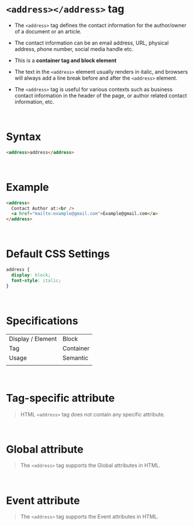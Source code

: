 # `<address></address>` tag

- The `<address>` tag defines the contact information for the author/owner of a document or an article.

- The contact information can be an email address, URL, physical address, phone number, social media handle etc.

- This is a **container tag and block element**

- The text in the `<address>` element usually renders in italic, and browsers will always add a line break before and after the `<address>` element.

- The `<address>` tag is useful for various contexts such as business contact information in the header of the page, or author related contact information, etc.

&nbsp;

# Syntax

```html
<address>address</address>
```

&nbsp;

# Example

```html
<address>
  Contact Author at:<br />
  <a href="mailto:example@gmail.com">Example@gmail.com</a>
</address>
```

&nbsp;

# Default CSS Settings

```css
address {
  display: block;
  font-style: italic;
}
```

&nbsp;

# Specifications

|                   |           |
| ----------------- | --------- |
| Display / Element | Block     |
| Tag               | Container |
| Usage             | Semantic  |
|                   |           |

&nbsp;

# Tag-specific attribute

> HTML `<address>` tag does not contain any specific attribute.

&nbsp;

# Global attribute

> The `<address>` tag supports the Global attributes in HTML.

&nbsp;

# Event attribute

> The `<address>` tag supports the Event attributes in HTML.
